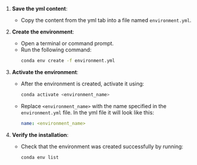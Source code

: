 1. **Save the yml content**:

   - Copy the content from the yml tab into a file named `environment.yml`.

2. **Create the environment**:

   - Open a terminal or command prompt.
   - Run the following command:
     ```bash
     conda env create -f environment.yml
     ```

3. **Activate the environment**:

   - After the environment is created, activate it using:
     ```bash
     conda activate <environment_name>
     ```
   - Replace `<environment_name>` with the name specified in the `environment.yml` file. In the yml file it will look like this:
     ```yaml
     name: <environment_name>
     ```

4. **Verify the installation**:
   - Check that the environment was created successfully by running:
     ```bash
     conda env list
     ```
